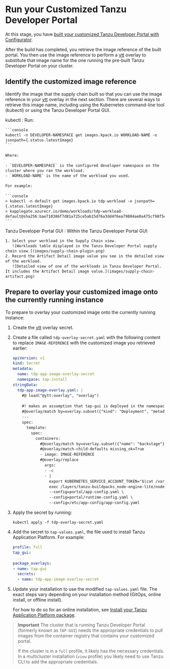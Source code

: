 # Run your Customized Tanzu Developer Portal

At this stage, you have [built your customized Tanzu Developer Portal with Configurator](building.hbs.md).

After the build has completed, you retrieve the image reference of the built portal.
You then use the image reference to perform a [ytt](https://carvel.dev/ytt/) overlay to substitute
that image name for the one running the pre-built Tanzu Developer Portal on your cluster.

## <a id="identify"></a> Identify the customized image reference

Identify the image that the supply chain built so that you can use the image reference in your
[ytt](https://carvel.dev/ytt/) overlay in the next section. There are several ways to retrieve this
image name, including using the Kubernetes command-line tool (kubectl) or using the
Tanzu Developer Portal GUI.

kubectl
: Run:

    ```console
    kubectl -n DEVELOPER-NAMESPACE get images.kpack.io WORKLOAD-NAME -o jsonpath={.status.latestImage}
    ```

    Where:

    - `DEVELOPER-NAMESPACE` is the configured developer namespace on the cluster where you ran the workload.
    - `WORKLOAD-NAME` is the name of the workload you used.

    For example:

    ```console
    > kubectl -n default get images.kpack.io tdp-workload -o jsonpath={.status.latestImage}
    > kapplegate.azurecr.io/demo/workloads/tdp-workload-default@sha256:bae710386f7d81a725ce5ab15d76a3dd4f6ea79804ae0a475cf98f5e3dd6cf82
    ```

Tanzu Developer Portal GUI
: Within the Tanzu Developer Portal GUI:

    1. Select your workload in the Supply Chain view.
       ![Workloads table displayed in the Tanzu Developer Portal supply chain view.](images/supply-chain-plugin.png)
    2. Record the Artifact Detail image value you see in the detailed view of the workload.
       ![Detailed view of one of the workloads in Tanzu Developer Portal. It includes the Artifact Detail image value.](images/supply-chain-artifact.png)

## <a id="prepare"></a> Prepare to overlay your customized image onto the currently running instance

To prepare to overlay your customized image onto the currently running instance:

1. Create the [ytt](https://carvel.dev/ytt/) overlay secret.

2. Create a file called `tdp-overlay-secret.yaml` with the following content to replace
   `IMAGE-REFERENCE` with the customized image you retrieved earlier:

    ```yaml
    apiVersion: v1
    kind: Secret
    metadata:
      name: tdp-app-image-overlay-secret
      namespace: tap-install
    stringData:
      tdp-app-image-overlay.yaml: |
        #@ load("@ytt:overlay", "overlay")

        #! makes an assumption that tap-gui is deployed in the namespace: "tap-gui"
        #@overlay/match by=overlay.subset({"kind": "Deployment", "metadata": {"name": "server", "namespace": "tap-gui"}}), expects="1+"
        ---
        spec:
          template:
            spec:
              containers:
                #@overlay/match by=overlay.subset({"name": "backstage"}),expects="1+"
                #@overlay/match-child-defaults missing_ok=True
                - image: IMAGE-REFERENCE
                #@overlay/replace
                  args:
                  - -c
                  - |
                    export KUBERNETES_SERVICE_ACCOUNT_TOKEN="$(cat /var/run/secrets/kubernetes.io/serviceaccount/token)"
                    exec /layers/tanzu-buildpacks_node-engine-lite/node/bin/node portal/dist/packages/backend  \
                    --config=portal/app-config.yaml \
                    --config=portal/runtime-config.yaml \
                    --config=/etc/app-config/app-config.yaml
    ```

3. Apply the secret by running:

   ```console
   kubectl apply -f tdp-overlay-secret.yaml
   ```

4. Add the secret to `tap-values.yaml`, the file used to install Tanzu Application Platform.
   For example:

    ```yaml
    profile: full
    tap_gui:
      ...
    package_overlays:
    - name: tap-gui
      secrets:
      - name: tdp-app-image-overlay-secret
    ```

5. Update your installation to use the modified `tap-values.yaml` file. The exact steps vary depending
   on your installation method (GitOps, online install, or offline install).

   For how to do so for an online installation, see
   [Install your Tanzu Application Platform package](../../install-online/profile.hbs.md#install-your-tanzu-application-platform-package).

> **Important** The cluster that is running Tanzu Developer Portal (formerly known as `TAP-GUI`)
> needs the appropriate credentials to pull images from the container registry that contains your
> customized portal.
>
> If the cluster is in a `full` profile, it likely has the necessary credentials.
> In a multicluster installation (`view` profile) you likely need to use Tanzu CLI to add
> the appropriate credentials.

